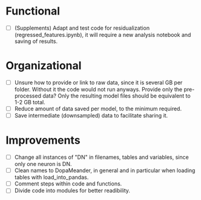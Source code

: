 # Functional

- [ ] (Supplements) Adapt and test code for residualization (regressed_features.ipynb), it will require a new analysis notebook and saving of results.

# Organizational

- [ ] Unsure how to provide or link to raw data, since it is several GB per folder. Without it the code would not run anyways. Provide only the pre-processed data? Only the resulting model files should be equivalent to 1-2 GB total.
- [ ] Reduce amount of data saved per model, to the minimum required.
- [ ] Save intermediate (downsampled) data to facilitate sharing it.

# Improvements

- [ ] Change all instances of "DN" in filenames, tables and variables, since only one neuron is DN.
- [ ] Clean names to DopaMeander, in general and in particular when loading tables with load_into_pandas.
- [ ] Comment steps within code and functions.
- [ ] Divide code into modules for better readibility.